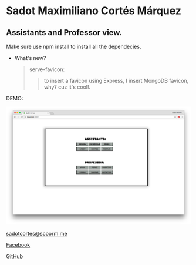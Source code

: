 # Sadot Maximiliano Cortés Márquez

## Assistants and Professor view.

Make sure use npm install to install all the dependecies.
* What's new?
  > serve-favicon:
    >> to insert a favicon using Express, I insert MongoDB favicon, why? cuz it's cool!. 

DEMO: 

![](src/demo.png)


<sadotcortes@scoorm.me>

[Facebook](https://www.facebook.com/SadotCorts)

[GitHub](https://github.com/SadotCorts)